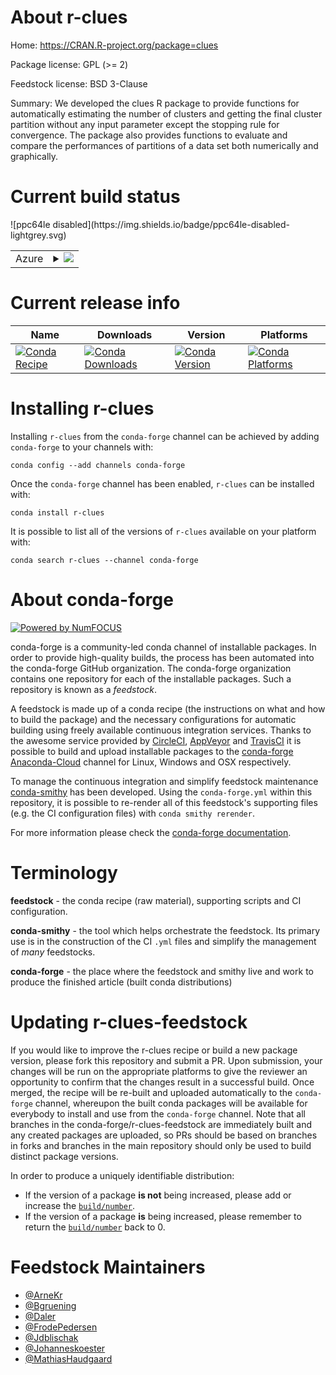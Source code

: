 About r-clues
=============

Home: https://CRAN.R-project.org/package=clues

Package license: GPL (>= 2)

Feedstock license: BSD 3-Clause

Summary: We developed the clues R package to provide functions  for automatically estimating the number of clusters and  getting the final cluster partition without any input  parameter except the stopping rule for convergence.  The package also provides functions to evaluate and compare the performances of partitions of a data set both numerically and graphically.



Current build status
====================


<table>
    
  <tr>
    <td>Azure</td>
    <td>
      <details>
        <summary>
          <a href="https://dev.azure.com/conda-forge/feedstock-builds/_build/latest?definitionId=4190&branchName=master">
            <img src="https://dev.azure.com/conda-forge/feedstock-builds/_apis/build/status/r-clues-feedstock?branchName=master">
          </a>
        </summary>
        <table>
          <thead><tr><th>Variant</th><th>Status</th></tr></thead>
          <tbody><tr>
              <td>linux_r_base3.5.1</td>
              <td>
                <a href="https://dev.azure.com/conda-forge/feedstock-builds/_build/latest?definitionId=4190&branchName=master">
                  <img src="https://dev.azure.com/conda-forge/feedstock-builds/_apis/build/status/r-clues-feedstock?branchName=master&jobName=linux&configuration=linux_r_base3.5.1" alt="variant">
                </a>
              </td>
            </tr><tr>
              <td>linux_r_base3.6</td>
              <td>
                <a href="https://dev.azure.com/conda-forge/feedstock-builds/_build/latest?definitionId=4190&branchName=master">
                  <img src="https://dev.azure.com/conda-forge/feedstock-builds/_apis/build/status/r-clues-feedstock?branchName=master&jobName=linux&configuration=linux_r_base3.6" alt="variant">
                </a>
              </td>
            </tr><tr>
              <td>osx_fortran_compiler_version4r_base3.5.1</td>
              <td>
                <a href="https://dev.azure.com/conda-forge/feedstock-builds/_build/latest?definitionId=4190&branchName=master">
                  <img src="https://dev.azure.com/conda-forge/feedstock-builds/_apis/build/status/r-clues-feedstock?branchName=master&jobName=osx&configuration=osx_fortran_compiler_version4r_base3.5.1" alt="variant">
                </a>
              </td>
            </tr><tr>
              <td>osx_fortran_compiler_version4r_base3.6</td>
              <td>
                <a href="https://dev.azure.com/conda-forge/feedstock-builds/_build/latest?definitionId=4190&branchName=master">
                  <img src="https://dev.azure.com/conda-forge/feedstock-builds/_apis/build/status/r-clues-feedstock?branchName=master&jobName=osx&configuration=osx_fortran_compiler_version4r_base3.6" alt="variant">
                </a>
              </td>
            </tr><tr>
              <td>osx_fortran_compiler_version7r_base3.5.1</td>
              <td>
                <a href="https://dev.azure.com/conda-forge/feedstock-builds/_build/latest?definitionId=4190&branchName=master">
                  <img src="https://dev.azure.com/conda-forge/feedstock-builds/_apis/build/status/r-clues-feedstock?branchName=master&jobName=osx&configuration=osx_fortran_compiler_version7r_base3.5.1" alt="variant">
                </a>
              </td>
            </tr><tr>
              <td>osx_fortran_compiler_version7r_base3.6</td>
              <td>
                <a href="https://dev.azure.com/conda-forge/feedstock-builds/_build/latest?definitionId=4190&branchName=master">
                  <img src="https://dev.azure.com/conda-forge/feedstock-builds/_apis/build/status/r-clues-feedstock?branchName=master&jobName=osx&configuration=osx_fortran_compiler_version7r_base3.6" alt="variant">
                </a>
              </td>
            </tr><tr>
              <td>win_r_base3.5.1</td>
              <td>
                <a href="https://dev.azure.com/conda-forge/feedstock-builds/_build/latest?definitionId=4190&branchName=master">
                  <img src="https://dev.azure.com/conda-forge/feedstock-builds/_apis/build/status/r-clues-feedstock?branchName=master&jobName=win&configuration=win_r_base3.5.1" alt="variant">
                </a>
              </td>
            </tr><tr>
              <td>win_r_base3.6</td>
              <td>
                <a href="https://dev.azure.com/conda-forge/feedstock-builds/_build/latest?definitionId=4190&branchName=master">
                  <img src="https://dev.azure.com/conda-forge/feedstock-builds/_apis/build/status/r-clues-feedstock?branchName=master&jobName=win&configuration=win_r_base3.6" alt="variant">
                </a>
              </td>
            </tr>
          </tbody>
        </table>
      </details>
    </td>
  </tr>
![ppc64le disabled](https://img.shields.io/badge/ppc64le-disabled-lightgrey.svg)
</table>

Current release info
====================

| Name | Downloads | Version | Platforms |
| --- | --- | --- | --- |
| [![Conda Recipe](https://img.shields.io/badge/recipe-r--clues-green.svg)](https://anaconda.org/conda-forge/r-clues) | [![Conda Downloads](https://img.shields.io/conda/dn/conda-forge/r-clues.svg)](https://anaconda.org/conda-forge/r-clues) | [![Conda Version](https://img.shields.io/conda/vn/conda-forge/r-clues.svg)](https://anaconda.org/conda-forge/r-clues) | [![Conda Platforms](https://img.shields.io/conda/pn/conda-forge/r-clues.svg)](https://anaconda.org/conda-forge/r-clues) |

Installing r-clues
==================

Installing `r-clues` from the `conda-forge` channel can be achieved by adding `conda-forge` to your channels with:

```
conda config --add channels conda-forge
```

Once the `conda-forge` channel has been enabled, `r-clues` can be installed with:

```
conda install r-clues
```

It is possible to list all of the versions of `r-clues` available on your platform with:

```
conda search r-clues --channel conda-forge
```


About conda-forge
=================

[![Powered by NumFOCUS](https://img.shields.io/badge/powered%20by-NumFOCUS-orange.svg?style=flat&colorA=E1523D&colorB=007D8A)](http://numfocus.org)

conda-forge is a community-led conda channel of installable packages.
In order to provide high-quality builds, the process has been automated into the
conda-forge GitHub organization. The conda-forge organization contains one repository
for each of the installable packages. Such a repository is known as a *feedstock*.

A feedstock is made up of a conda recipe (the instructions on what and how to build
the package) and the necessary configurations for automatic building using freely
available continuous integration services. Thanks to the awesome service provided by
[CircleCI](https://circleci.com/), [AppVeyor](https://www.appveyor.com/)
and [TravisCI](https://travis-ci.org/) it is possible to build and upload installable
packages to the [conda-forge](https://anaconda.org/conda-forge)
[Anaconda-Cloud](https://anaconda.org/) channel for Linux, Windows and OSX respectively.

To manage the continuous integration and simplify feedstock maintenance
[conda-smithy](https://github.com/conda-forge/conda-smithy) has been developed.
Using the ``conda-forge.yml`` within this repository, it is possible to re-render all of
this feedstock's supporting files (e.g. the CI configuration files) with ``conda smithy rerender``.

For more information please check the [conda-forge documentation](https://conda-forge.org/docs/).

Terminology
===========

**feedstock** - the conda recipe (raw material), supporting scripts and CI configuration.

**conda-smithy** - the tool which helps orchestrate the feedstock.
                   Its primary use is in the construction of the CI ``.yml`` files
                   and simplify the management of *many* feedstocks.

**conda-forge** - the place where the feedstock and smithy live and work to
                  produce the finished article (built conda distributions)


Updating r-clues-feedstock
==========================

If you would like to improve the r-clues recipe or build a new
package version, please fork this repository and submit a PR. Upon submission,
your changes will be run on the appropriate platforms to give the reviewer an
opportunity to confirm that the changes result in a successful build. Once
merged, the recipe will be re-built and uploaded automatically to the
`conda-forge` channel, whereupon the built conda packages will be available for
everybody to install and use from the `conda-forge` channel.
Note that all branches in the conda-forge/r-clues-feedstock are
immediately built and any created packages are uploaded, so PRs should be based
on branches in forks and branches in the main repository should only be used to
build distinct package versions.

In order to produce a uniquely identifiable distribution:
 * If the version of a package **is not** being increased, please add or increase
   the [``build/number``](https://conda.io/docs/user-guide/tasks/build-packages/define-metadata.html#build-number-and-string).
 * If the version of a package **is** being increased, please remember to return
   the [``build/number``](https://conda.io/docs/user-guide/tasks/build-packages/define-metadata.html#build-number-and-string)
   back to 0.

Feedstock Maintainers
=====================

* [@ArneKr](https://github.com/ArneKr/)
* [@Bgruening](https://github.com/Bgruening/)
* [@Daler](https://github.com/Daler/)
* [@FrodePedersen](https://github.com/FrodePedersen/)
* [@Jdblischak](https://github.com/Jdblischak/)
* [@Johanneskoester](https://github.com/Johanneskoester/)
* [@MathiasHaudgaard](https://github.com/MathiasHaudgaard/)

